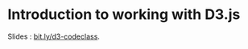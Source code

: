 Introduction to working with D3.js
===============

Slides : [bit.ly/d3-codeclass](http://yonet.github.io/d3-codeclass/#/).
